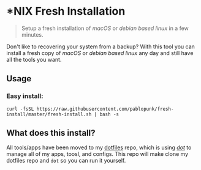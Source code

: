 # *NIX Fresh Installation

> Setup a fresh installation of *macOS* or *debian based linux* in a few minutes.

Don't like to recovering your system from a backup? With this tool you can install a fresh copy of *macOS* or *debian based linux* any day and still have all the tools you want.

## Usage

### Easy install:

```shell
curl -fsSL https://raw.githubusercontent.com/pablopunk/fresh-install/master/fresh-install.sh | bash -s
```

## What does this install?

All tools/apps have been moved to my [dotfiles](https://github.com/pablopunk/dotfiles) repo, which is using
[*dot*](https://github.com/pablopunk/dot) to manage all of my apps, toosl, and configs. This repo will make clone
my dotfiles repo and `dot` so you can run it yourself.
